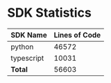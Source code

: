 # SDK Statistics

| SDK Name | Lines of Code |
| -------- | ------------- |
| python | 46572 |
| typescript | 10031 |
| **Total** | 56603 |
